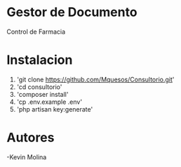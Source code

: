 # Gestor de Documento 

Control de Farmacia

# Instalacion

1. 'git clone https://github.com/Mquesos/Consultorio.git'
2. 'cd consultorio'
3. 'composer install'
4. 'cp .env.example .env'
5. 'php artisan key:generate'


# Autores

-Kevin Molina
